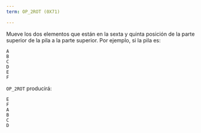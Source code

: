 ```yaml
---
term: OP_2ROT (0X71)

---
```

Mueve los dos elementos que están en la sexta y quinta posición de la parte superior de la pila a la parte superior. Por ejemplo, si la pila es:

```text
A
B
C
D
E
F
```

`OP_2ROT` producirá:

```text
E
F
A
B
C
D
```